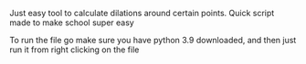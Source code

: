 Just easy tool to calculate dilations around certain points. Quick script made to make school super easy

To run the file go make sure you have python 3.9 downloaded, and then just run it from right clicking on the file
